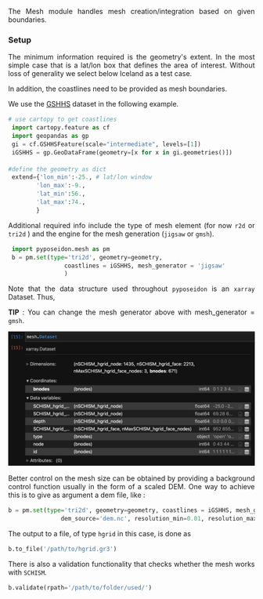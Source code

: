 <style>body {text-align: justify}</style>

The Mesh module handles mesh creation/integration based on given boundaries.


### Setup

The minimum information required is the geometry's extent. In the most simple case that is a lat/lon box that defines the area of interest. Without loss of generality we select below Iceland as a test case.

In addition, the coastlines need to be provided as mesh boundaries.

We use the [GSHHS](http://www.soest.hawaii.edu/pwessel/gshhg/) dataset in the following example.


```python
# use cartopy to get coastlines
 import cartopy.feature as cf
 import geopandas as gp
 gi = cf.GSHHSFeature(scale="intermediate", levels=[1])
 iGSHHS = gp.GeoDataFrame(geometry=[x for x in gi.geometries()])

#define the geometry as dict
 extend={'lon_min':-25., # lat/lon window
     	'lon_max':-9.,
     	'lat_min':56.,
     	'lat_max':74.,
    	}
```

Additional required info include the type of mesh element (for now `r2d` or `tri2d` ) and the engine for the mesh generation (`jigsaw` or `gmsh`).

```py
 import pyposeidon.mesh as pm
 b = pm.set(type='tri2d', geometry=geometry, 
				coastlines = iGSHHS, mesh_generator = 'jigsaw'
				)
```

Note that the data structure used throughout `pyposeidon` is an `xarray` Dataset. Thus,

**TIP** : You can change the mesh generator above with mesh_generator = `gmsh`.

![output of show](./img/mesh_xr.png)


Better control on the mesh size can be obtained by providing a background control function usually in the form of a scaled DEM. One way to achieve this is to give as argument a dem file, like : 

```py
b = pm.set(type='tri2d', geometry=geometry, coastlines = iGSHHS, mesh_generator = 'jigsaw', 
               dem_source='dem.nc', resolution_min=0.01, resolution_max=.5)
```


The output to a file, of type `hgrid` in this case, is done as

```py
b.to_file('/path/to/hgrid.gr3')
```

There is also a validation functionality that checks whether the mesh works with `SCHISM`.

```py
b.validate(rpath='/path/to/folder/used/')
```

